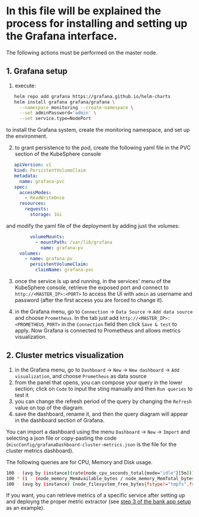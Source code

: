 # In this file will be explained the process for installing and setting up the Grafana interface.

The following actions must be performed on the master node.

## 1. Grafana setup
  1. execute:
   ```sh
      helm repo add grafana https://grafana.github.io/helm-charts
      helm install grafana grafana/grafana \
        --namespace monitoring --create-namespace \
        --set adminPassword='admin' \
        --set service.type=NodePort
   ```
  to install the Grafana system, create the monitoring namespace, and set up the environment.
  
  2. to grant persistence to the pod, create the following yaml file in the PVC section of the KubeSphere console
   ```yaml
      apiVersion: v1
      kind: PersistentVolumeClaim
      metadata:
        name: grafana-pvc
      spec:
        accessModes:
          - ReadWriteOnce
        resources:
          requests:
            storage: 1Gi
   ```
  and modify the yaml file of the deployment by adding just the volumes:
   ```yaml
            volumeMounts:
              - mountPath: /var/lib/grafana
                name: grafana-pv
        volumes:
          - name: grafana-pv
            persistentVolumeClaim:
              claimName: grafana-pvc
   ```
  
  3. once the service is up and running, in the services' menu of the KubeSphere console, retrieve the exposed port and connect to `http://<MASTER_IP>:<PORT>` to access the UI with `admin` as username and password (after the first access you are forced to change it).
  
  4. in the Grafana menu, go to `Connection` -> `Data Source` -> `Add data source` and choose `Prometheus`. In the tab just add `http://<MASTER_IP>:<PROMETHEUS_PORT>` in the `Connection` field then click `Save & test` to apply. Now Grafana is connected to Prometheus and allows metrics visualization.

## 2. Cluster metrics visualization
  1. in the Grafana menu, go to `Dashboard` -> `New` -> `New dashboard` -> `Add visualization`, and choose `Prometheus` as data source
  2. from the panel that opens, you can compose your query in the lower section; click on `Code` to input the sting manually and then `Run queries` to test it
  3. you can change the refresh period of the query by changing the `Refresh` value on top of the diagram.
  4. save the dashboard, rename it, and then the query diagram will appear in the dashboard section of Grafana.

You can import a dashboard using the menu `Dashboard` -> `New` -> `Import` and selecting a json file or copy-pasting the code (`miscConfig/grafanaDashboard-cluster-metrics.json` is the file for the cluster metrics dashboard).

The following queries are for CPU, Memory and Disk usage.
```sh
100 - (avg by (instance)(rate(node_cpu_seconds_total{mode="idle"}[5m])) * 100)
100 * (1 - (node_memory_MemAvailable_bytes / node_memory_MemTotal_bytes))
100 - (avg by (instance) (node_filesystem_free_bytes{fstype!="tmpfs",fstype!="overlay"}) / avg by (instance) (node_filesystem_size_bytes{fstype!="tmpfs",fstype!="overlay"})) * 100
``` 
If you want, you can retrieve metrics of a specific service after setting up and deployng the proper metric extractor (see [step 3 of the bank app setup](Bank_setup.md) as an example).
